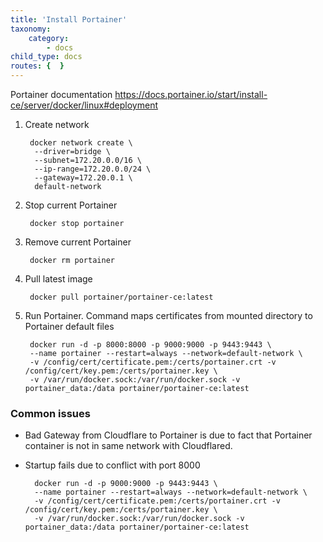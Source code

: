 ```yaml
---
title: 'Install Portainer'
taxonomy:
    category:
        - docs
child_type: docs
routes: {  }
---
```


Portainer documentation https://docs.portainer.io/start/install-ce/server/docker/linux#deployment

1. Create network

        docker network create \
         --driver=bridge \
         --subnet=172.20.0.0/16 \
         --ip-range=172.20.0.0/24 \
         --gateway=172.20.0.1 \
         default-network

2. Stop current Portainer

        docker stop portainer

3. Remove current Portainer 

        docker rm portainer

4. Pull latest image

        docker pull portainer/portainer-ce:latest

5. Run Portainer. Command maps certificates from mounted directory to Portainer default files

        docker run -d -p 8000:8000 -p 9000:9000 -p 9443:9443 \
        --name portainer --restart=always --network=default-network \
        -v /config/cert/certificate.pem:/certs/portainer.crt -v /config/cert/key.pem:/certs/portainer.key \
        -v /var/run/docker.sock:/var/run/docker.sock -v portainer_data:/data portainer/portainer-ce:latest

### Common issues

* Bad Gateway from Cloudflare to Portainer is due to fact that Portainer container is not in same network with Cloudflared.

* Startup fails due to conflict with port 8000

        docker run -d -p 9000:9000 -p 9443:9443 \
        --name portainer --restart=always --network=default-network \
        -v /config/cert/certificate.pem:/certs/portainer.crt -v /config/cert/key.pem:/certs/portainer.key \
        -v /var/run/docker.sock:/var/run/docker.sock -v portainer_data:/data portainer/portainer-ce:latest